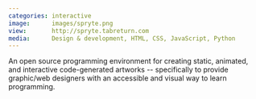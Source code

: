 ```yaml
---
categories: interactive
image:      images/spryte.png
view:       http://spryte.tabreturn.com
media:      Design & development, HTML, CSS, JavaScript, Python
---
```

An open source programming environment for creating static, animated, and
interactive code-generated artworks -- specifically to provide graphic/web
designers with an accessible and visual way to learn programming.
